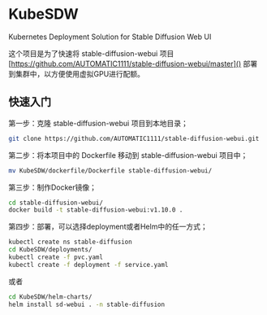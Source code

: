 # KubeSDW

Kubernetes Deployment Solution for Stable Diffusion Web UI

这个项目是为了快速将 stable-diffusion-webui 项目 [https://github.com/AUTOMATIC1111/stable-diffusion-webui/master]() 部署到集群中，以方便使用虚拟GPU进行配额。

## 快速入门

第一步：克隆 stable-diffusion-webui 项目到本地目录；

```sh
git clone https://github.com/AUTOMATIC1111/stable-diffusion-webui.git
```

第二步：将本项目中的 Dockerfile 移动到 stable-diffusion-webui 项目中；

```sh
mv KubeSDW/dockerfile/Dockerfile stable-diffusion-webui/
```

第三步：制作Docker镜像；

```sh
cd stable-diffusion-webui/
docker build -t stable-diffusion-webui:v1.10.0 .
```

第四步：部署，可以选择deployment或者Helm中的任一方式；

```sh
kubectl create ns stable-diffusion
cd KubeSDW/deployments/
kubectl create -f pvc.yaml 
kubectl create -f deployment -f service.yaml
```
或者
```sh
cd KubeSDW/helm-charts/
helm install sd-webui . -n stable-diffusion
```